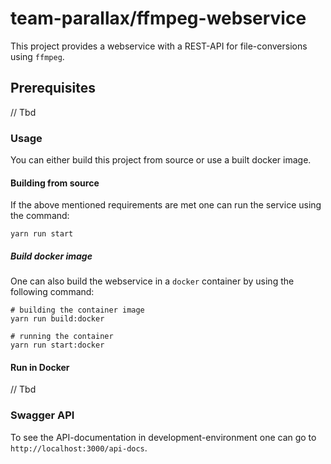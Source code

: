 # team-parallax/ffmpeg-webservice

This project provides a webservice with a REST-API for file-conversions using `ffmpeg`.

## Prerequisites

// Tbd

### Usage

You can either build this project from source or use a built docker image.

#### Building from source

If the above mentioned requirements are met one can run the service using the command:

```console
yarn run start
```

##### Build docker image

One can also build the webservice in a `docker` container by using the following command:

```console
# building the container image
yarn run build:docker

# running the container
yarn run start:docker
```

#### Run in Docker

// Tbd

### Swagger API

To see the API-documentation in development-environment one can go to `http://localhost:3000/api-docs`.
